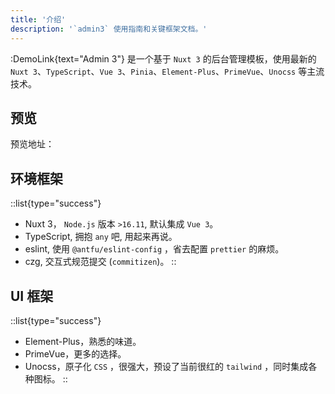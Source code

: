 ```yaml
---
title: '介绍'
description: '`admin3` 使用指南和关键框架文档。'
---
```


:DemoLink{text="Admin 3"} 是一个基于 `Nuxt 3` 的后台管理模板，使用最新的 `Nuxt 3`、`TypeScript`、`Vue 3`、`Pinia`、`Element-Plus`、`PrimeVue`、`Unocss` 等主流技术。

## 预览

预览地址：<DemoLink />

## 环境框架

::list{type="success"}
- Nuxt 3， `Node.js` 版本 `>16.11`, 默认集成 `Vue 3`。
- TypeScript, 拥抱 `any` 吧, 用起来再说。
- eslint, 使用 `@antfu/eslint-config` ，省去配置 `prettier` 的麻烦。
- czg, 交互式规范提交 (`commitizen`)。
::

## UI 框架

::list{type="success"}
- Element-Plus，熟悉的味道。
- PrimeVue，更多的选择。
- Unocss，原子化 `CSS` ，很强大，预设了当前很红的 `tailwind` ，同时集成各种图标。
::
